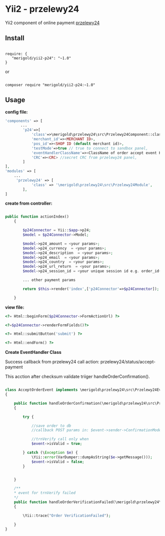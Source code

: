 # Yii2 - przelewy24

Yii2 component of online payment [przelewy24](http://http://przelewy24.pl/)

Install
-

```

require: {
   "merigold/yii2-p24": "~1.0"
}

```

or

```

composer require "merigold/yii2-p24:~1.0"

```


Usage
-

**config file:**


```PHP
'components' => [
       ...
        'p24'=>[
            'class'=>\merigold\przelewy24\src\Przelewy24Component::className(),
            'merchant_id'=><MERCHANT ID>,
            'pos_id'=><SHOP ID (default merchant id)>,
            'testMode'=>true // true to connect to sandbox panel,
            'eventHandlerClassName'=><ClassName of order accept event Handler>,
            'CRC'=><CRC> //secret CRC from przelewy24 panel,
        ]
],
'modules' => [
	...
     'przelewy24' => [
            'class' => '\merigold\przelewy24\src\Przelewy24Module',
        ],
]

```

**create from controller:**

```php

public function actionIndex()
    {

        $p24Connector = Yii::$app->p24;
        $model = $p24Connector->Model;

        $model->p24_amount = <your params>;
        $model->p24_currency  = <your params>;
        $model->p24_description  = <your params>;
        $model->p24_email  = <your params>;
        $model->p24_country  = <your params>;
        $model->p24_url_return  = <your params>;
        $model->p24_session_id = <your unique session id e.g. order_id+user_id+session_id

		... other payment params

        return $this->render('index',['p24Connector'=>$p24Connector]);

    }
```


**view file:**

```php
<?= Html::beginForm($p24Connector->FormActionUrl) ?>

<?=$p24Connector->renderFormFields()?>

<?= Html::submitButton('submit') ?>

<?= Html::endForm() ?>
```


**Create EventHandler Class**

Success callback from przelewy24 call action: przelewy24/status/accept-payment

This acction after checksum validate triiger handleOrderConfirmation().


```php

class AcceptOrderEvent implements \merigold\przelewy24\src\Przelewy24EventHandler
{

    public function handleOrderConfirmation(\merigold\przelewy24\src\Przelewy24Event $event)
    {

        try {

			//save order to db
            //callback POST params in: $event->sender->ConfirmationModel

            //trnVerify call only when
            $event->isValid = true;

        } catch (\Exception $e) {
            \Yii::error(VarDumper::dumpAsString($e->getMessage()));
            $event->isValid = false;
        }


    }

	/**
    * event for trnVerify failed
    */
    public function handleOrderVerificationFailed(\merigold\przelewy24\src\Przelewy24Event $event)
    {

        \Yii::trace("Order VerificationFailed");

    }
}

```






